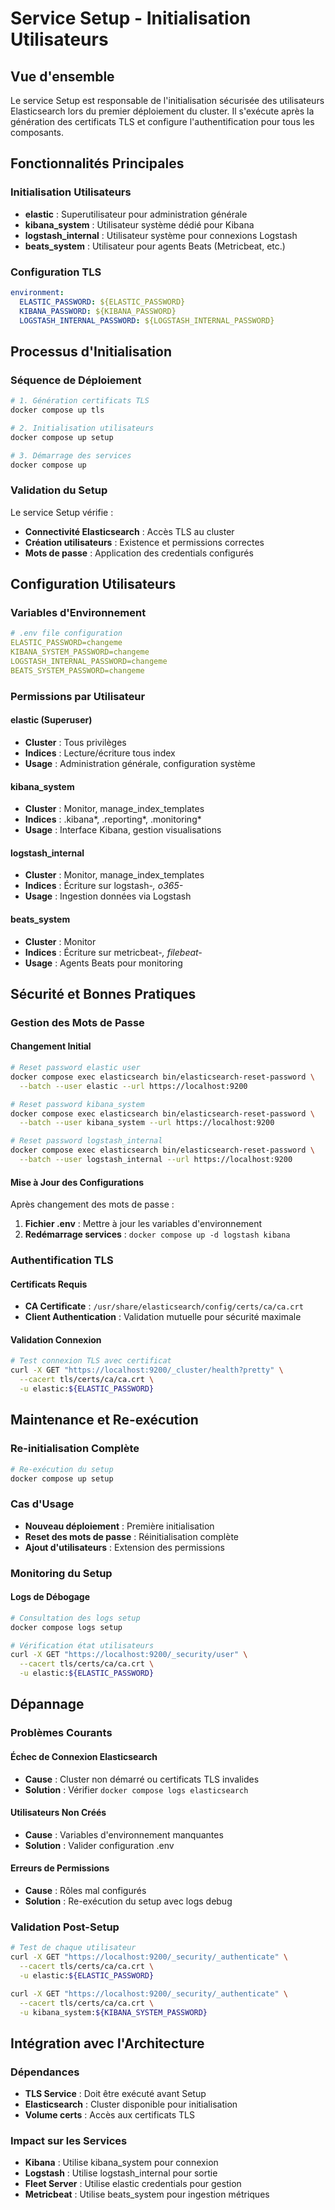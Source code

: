 # Service Setup - Initialisation Utilisateurs

## Vue d'ensemble

Le service Setup est responsable de l'initialisation sécurisée des utilisateurs Elasticsearch lors du premier déploiement du cluster. Il s'exécute après la génération des certificats TLS et configure l'authentification pour tous les composants.

## Fonctionnalités Principales

### Initialisation Utilisateurs

- **elastic** : Superutilisateur pour administration générale
- **kibana_system** : Utilisateur système dédié pour Kibana
- **logstash_internal** : Utilisateur système pour connexions Logstash
- **beats_system** : Utilisateur pour agents Beats (Metricbeat, etc.)

### Configuration TLS

```yaml
environment:
  ELASTIC_PASSWORD: ${ELASTIC_PASSWORD}
  KIBANA_PASSWORD: ${KIBANA_PASSWORD}
  LOGSTASH_INTERNAL_PASSWORD: ${LOGSTASH_INTERNAL_PASSWORD}
```

## Processus d'Initialisation

### Séquence de Déploiement

```bash
# 1. Génération certificats TLS
docker compose up tls

# 2. Initialisation utilisateurs
docker compose up setup

# 3. Démarrage des services
docker compose up
```

### Validation du Setup

Le service Setup vérifie :

- **Connectivité Elasticsearch** : Accès TLS au cluster
- **Création utilisateurs** : Existence et permissions correctes
- **Mots de passe** : Application des credentials configurés

## Configuration Utilisateurs

### Variables d'Environnement

```yaml
# .env file configuration
ELASTIC_PASSWORD=changeme
KIBANA_SYSTEM_PASSWORD=changeme
LOGSTASH_INTERNAL_PASSWORD=changeme
BEATS_SYSTEM_PASSWORD=changeme
```

### Permissions par Utilisateur

#### elastic (Superuser)

- **Cluster** : Tous privilèges
- **Indices** : Lecture/écriture tous index
- **Usage** : Administration générale, configuration système

#### kibana_system

- **Cluster** : Monitor, manage_index_templates
- **Indices** : .kibana*, .reporting*, .monitoring*
- **Usage** : Interface Kibana, gestion visualisations

#### logstash_internal

- **Cluster** : Monitor, manage_index_templates
- **Indices** : Écriture sur logstash-*, o365-*
- **Usage** : Ingestion données via Logstash

#### beats_system

- **Cluster** : Monitor
- **Indices** : Écriture sur metricbeat-*, filebeat-*
- **Usage** : Agents Beats pour monitoring

## Sécurité et Bonnes Pratiques

### Gestion des Mots de Passe

#### Changement Initial

```bash
# Reset password elastic user
docker compose exec elasticsearch bin/elasticsearch-reset-password \
  --batch --user elastic --url https://localhost:9200

# Reset password kibana_system
docker compose exec elasticsearch bin/elasticsearch-reset-password \
  --batch --user kibana_system --url https://localhost:9200

# Reset password logstash_internal
docker compose exec elasticsearch bin/elasticsearch-reset-password \
  --batch --user logstash_internal --url https://localhost:9200
```

#### Mise à Jour des Configurations

Après changement des mots de passe :

1. **Fichier .env** : Mettre à jour les variables d'environnement
2. **Redémarrage services** : `docker compose up -d logstash kibana`

### Authentification TLS

#### Certificats Requis

- **CA Certificate** : `/usr/share/elasticsearch/config/certs/ca/ca.crt`
- **Client Authentication** : Validation mutuelle pour sécurité maximale

#### Validation Connexion

```bash
# Test connexion TLS avec certificat
curl -X GET "https://localhost:9200/_cluster/health?pretty" \
  --cacert tls/certs/ca/ca.crt \
  -u elastic:${ELASTIC_PASSWORD}
```

## Maintenance et Re-exécution

### Re-initialisation Complète

```bash
# Re-exécution du setup
docker compose up setup
```

### Cas d'Usage

- **Nouveau déploiement** : Première initialisation
- **Reset des mots de passe** : Réinitialisation complète
- **Ajout d'utilisateurs** : Extension des permissions

### Monitoring du Setup

#### Logs de Débogage

```bash
# Consultation des logs setup
docker compose logs setup

# Vérification état utilisateurs
curl -X GET "https://localhost:9200/_security/user" \
  --cacert tls/certs/ca/ca.crt \
  -u elastic:${ELASTIC_PASSWORD}
```

## Dépannage

### Problèmes Courants

#### Échec de Connexion Elasticsearch

- **Cause** : Cluster non démarré ou certificats TLS invalides
- **Solution** : Vérifier `docker compose logs elasticsearch`

#### Utilisateurs Non Créés

- **Cause** : Variables d'environnement manquantes
- **Solution** : Valider configuration .env

#### Erreurs de Permissions

- **Cause** : Rôles mal configurés
- **Solution** : Re-exécution du setup avec logs debug

### Validation Post-Setup

```bash
# Test de chaque utilisateur
curl -X GET "https://localhost:9200/_security/_authenticate" \
  --cacert tls/certs/ca/ca.crt \
  -u elastic:${ELASTIC_PASSWORD}

curl -X GET "https://localhost:9200/_security/_authenticate" \
  --cacert tls/certs/ca/ca.crt \
  -u kibana_system:${KIBANA_SYSTEM_PASSWORD}
```

## Intégration avec l'Architecture

### Dépendances

- **TLS Service** : Doit être exécuté avant Setup
- **Elasticsearch** : Cluster disponible pour initialisation
- **Volume certs** : Accès aux certificats TLS

### Impact sur les Services

- **Kibana** : Utilise kibana_system pour connexion
- **Logstash** : Utilise logstash_internal pour sortie
- **Fleet Server** : Utilise elastic credentials pour gestion
- **Metricbeat** : Utilise beats_system pour ingestion métriques
